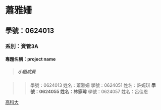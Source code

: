 # 蕭雅姍

## 學號：0624013

### 系別：資管3A

#### 專題名稱：project name

> ##### 小組成員

>>學號：0624013 姓名：蕭雅姍
>>學號：0624051 姓名：許婉琪
>>**學號：0624055 姓名：林家瑋**
>>學號：0624057 姓名：呂佳恩

[高科大](https://www.nkust.edu.tw/)
